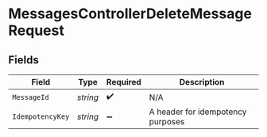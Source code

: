 # MessagesControllerDeleteMessageRequest


## Fields

| Field                             | Type                              | Required                          | Description                       |
| --------------------------------- | --------------------------------- | --------------------------------- | --------------------------------- |
| `MessageId`                       | *string*                          | :heavy_check_mark:                | N/A                               |
| `IdempotencyKey`                  | *string*                          | :heavy_minus_sign:                | A header for idempotency purposes |
